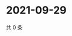 # 2021-09-29

共 0 条

<!-- BEGIN -->
<!-- 最后更新时间 Wed Sep 29 2021 15:14:41 GMT+0800 (China Standard Time) -->

<!-- END -->
